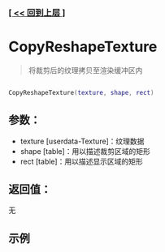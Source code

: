 ### [[ << 回到上层 ]](README.md)

# CopyReshapeTexture

> 将裁剪后的纹理拷贝至渲染缓冲区内

```lua

CopyReshapeTexture(texture, shape, rect)

```

## 参数：

+ texture [userdata-Texture]：纹理数据
+ shape [table]：用以描述裁剪区域的矩形
+ rect [table]：用以描述显示区域的矩形

## 返回值：

无

## 示例

```lua

```